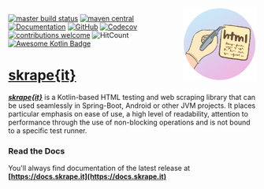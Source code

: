 <img width="150px" height="150px" align="right" src="skrape.png"/>

[![master build status](https://img.shields.io/travis/skrapeit/skrape.it.svg?label=master)](https://travis-ci.org/skrapeit/skrape.it)
[![maven central](https://img.shields.io/maven-central/v/it.skrape/core.svg?color=0)](https://search.maven.org/search?q=g:it.skrape%20AND%20a:core&core=gav)
[![Documentation](https://img.shields.io/badge/skrape%7Bit%7D-docs-blue.svg)](https://docs.skrape.it)
[![GitHub](https://img.shields.io/github/license/skrapeit/skrape.it.svg)](https://github.com/skrapeit/skrape.it/blob/master/LICENSE)
[![Codecov](https://img.shields.io/codecov/c/github/skrapeit/skrape.it.svg)](https://codecov.io/gh/skrapeit/skrape.it)
[![contributions welcome](https://img.shields.io/badge/contributions-welcome-brightgreen.svg?style=flat)](https://github.com/skrapeit/skrape.it/issues)
![HitCount](http://hits.dwyl.io/skrapeit/skrape.it.svg)
[![Awesome Kotlin Badge](https://kotlin.link/awesome-kotlin.svg)](https://github.com/KotlinBy/awesome-kotlin)

[skrape{it}](https://docs.skrape.it)
=================================

_**[skrape{it}](http://www.skrape.it)**_ is a Kotlin-based HTML testing and web scraping library
that can be used seamlessly in Spring-Boot, Android or other JVM projects.
It places particular emphasis on ease of use, a high level of readability, 
attention to performance through the use of non-blocking operations and is not 
bound to a specific test runner.

### Read the Docs

You'll always find documentation of the latest release at 
**[https://docs.skrape.it](https://docs.skrape.it)**

